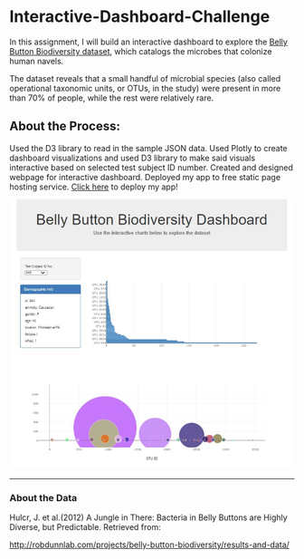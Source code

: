 # Interactive-Dashboard-Challenge

In this assignment, I will build an interactive dashboard to explore the [Belly Button Biodiversity dataset](http://robdunnlab.com/projects/belly-button-biodiversity/), which catalogs the microbes that colonize human navels. 

The dataset reveals that a small handful of microbial species (also called operational taxonomic units, or OTUs, in the study) were present in more than 70% of people, while the rest were relatively rare.

## About the Process:

Used the D3 library to read in the sample JSON data. Used Plotly to create dashboard visualizations and used D3 library to make said visuals interactive based on selected test subject ID number. Created and designed webpage for interactive dashboard. Deployed my app to free static page hosting service. [Click here]( https://alexandraoricchio.github.io/Interactive-Dashboard-Challenge/) to deploy my app! 


![dashboard](Images/dashboard_screenshot.JPG)

---

### About the Data
Hulcr, J. et al.(2012) A Jungle in There: Bacteria in Belly Buttons are Highly Diverse, but Predictable. Retrieved from: 

http://robdunnlab.com/projects/belly-button-biodiversity/results-and-data/
